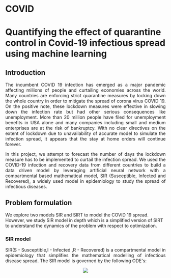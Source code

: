 # COVID
<H1>Quantifying the effect of quarantine control in Covid-19 infectious spread using machine learning</H1>
<H2> Introduction</H2>
 <p align="justify">The incumbent COVID 19 infection has emerged as a major pandemic affecting millions of people and curtailing economies across 
 the world. Many countries are enforcing strict quarantine measures by locking down the whole country in order to mitigate 
 the spread of corona virus COVID 19. On the positive note, these lockdown measures were effective in slowing down the 
 infection rate but had other serious consequences like unemployment. More than 20 million people have filed for unemployment 
 benefits in USA alone and many companies including small and medium enterprises are at the risk of bankruptcy. 
 With no clear directives on the extent of lockdown due to unavailability of accurate model to simulate the infection spread, 
 it appears that the stay at home orders will continue forever.</p>

<p align="justify"> In this project, we attempt to forecast the number of days the lockdown measure has to be implemented 
to curtail the infection spread. We used the COVID-19 infection and recovery data from different countries to build a 
data driven model by leveraging artificial neural network with a compartmental based mathematical model, 
SIR (Susceptible, Infected and Recovered), a widely used model in epidemiology to study the spread of infectious diseases.</p>

<H2>Problem formulation</H2>
We explore two models SIR and SIRT to model the COVID 19 spread. However, we study SIR model in depth which is a simplified 
version of SIRT to understand the dynamics of the problem with respect to optimization.
<H3>SIR model</H3>
<p align="justify"> SIR(S - Susceptible,I - Infected ,R - Recovered) is a compartmental model in epidemiology that simplifies 
the mathematical modelling of infectious disease spread. The SIR model is governed by the following ODE's:</p>
<p align="center">
<img src="https://latex.codecogs.com/gif.latex?%5Cbegin%7Barray%7D%7Brcl%7D%20%5Cfrac%7B%5Cpartial%20S%28t%29%29%7D%7B%5Cpartial%20t%7D%20%26%3D%26%20-%5Cfrac%7B%5Cbeta%20S%28t%29I%28t%29%7D%7BN%7D%5C%5C%20%5Cfrac%7B%5Cpartial%20I%28t%29%7D%7B%5Cpartial%20t%7D%20%26%3D%26%20%5Cfrac%7B%5Cbeta%20S%28t%29I%28t%29%7D%7BN%7D-%5Cgamma%20I%28t%29%5C%5C%20%5Cfrac%7B%5Cpartial%20R%28t%29%7D%7B%5Cpartial%20t%7D%20%26%3D%26%20%5Cgamma%20I%28t%29%20%5Cend%7Barray%7D">
 </p>
